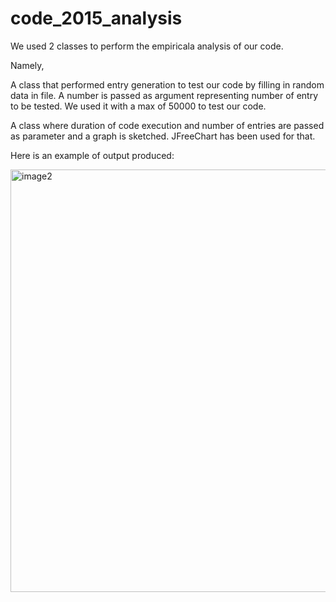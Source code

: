 # code_2015_analysis

We used 2 classes to perform the empiricala analysis of our code. 

Namely, 

A class that performed entry generation to test our code by filling in random data in file. A number is passed as argument 
representing number of entry to be tested. We used it with a max of 50000 to test our code.

A class where duration of code execution and number of entries are passed as parameter and a graph is sketched. 
JFreeChart has been used for that.

Here is an example of output produced:

<img width="676" alt="image2" src="https://github.com/mildshield14/code_2015_analysis/assets/80240232/37b752f7-4166-44a2-b66f-ef21647d06d1">
